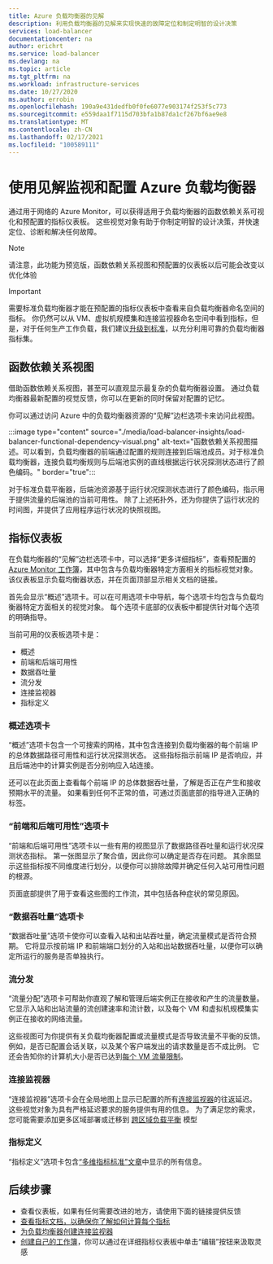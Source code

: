 ```yaml
---
title: Azure 负载均衡器的见解
description: 利用负载均衡器的见解来实现快速的故障定位和制定明智的设计决策
services: load-balancer
documentationcenter: na
author: erichrt
ms.service: load-balancer
ms.devlang: na
ms.topic: article
ms.tgt_pltfrm: na
ms.workload: infrastructure-services
ms.date: 10/27/2020
ms.author: errobin
ms.openlocfilehash: 190a9e431dedfb0f0fe6077e903174f253f5c773
ms.sourcegitcommit: e559daa1f7115d703bfa1b87da1cf267bf6ae9e8
ms.translationtype: MT
ms.contentlocale: zh-CN
ms.lasthandoff: 02/17/2021
ms.locfileid: "100589111"
---
```

# <a name="using-insights-to-monitor-and-configure-your-azure-load-balancer"></a>使用见解监视和配置 Azure 负载均衡器

通过用于网络的 Azure Monitor，可以获得适用于负载均衡器的函数依赖关系可视化和预配置的指标仪表板。 这些视觉对象有助于你制定明智的设计决策，并快速定位、诊断和解决任何故障。

>[!NOTE] 
>请注意，此功能为预览版，函数依赖关系视图和预配置的仪表板以后可能会改变以优化体验

>[!IMPORTANT]
>需要标准负载均衡器才能在预配置的指标仪表板中查看来自负载均衡器命名空间的指标。 你仍然可以从 VM、虚拟机规模集和连接监视器命名空间中看到指标，但是，对于任何生产工作负载，我们建议[升级到标准](./upgrade-basic-standard.md)，以充分利用可靠的负载均衡器指标集。

## <a name="functional-dependency-view"></a>函数依赖关系视图

借助函数依赖关系视图，甚至可以直观显示最复杂的负载均衡器设置。 通过负载均衡器最新配置的视觉反馈，你可以在更新的同时保留对配置的记忆。

你可以通过访问 Azure 中的负载均衡器资源的“见解”边栏选项卡来访问此视图。

:::image type="content" source="./media/load-balancer-insights/load-balancer-functional-dependency-visual.png" alt-text="函数依赖关系视图描述。可以看到，负载均衡器的前端通过配置的规则连接到后端池成员。对于标准负载均衡器，连接负载均衡规则与后端池实例的直线根据运行状况探测状态进行了颜色编码。" border="true":::

对于标准负载平衡器，后端池资源基于运行状况探测状态进行了颜色编码，指示用于提供流量的后端池的当前可用性。 除了上述拓扑外，还为你提供了运行状况的时间图，并提供了应用程序运行状况的快照视图。

## <a name="metrics-dashboard"></a>指标仪表板

在负载均衡器的“见解”边栏选项卡中，可以选择“更多详细指标”，查看预配置的 [Azure Monitor 工作簿](../azure-monitor/visualize/workbooks-overview.md)，其中包含与负载均衡器特定方面相关的指标视觉对象。 该仪表板显示负载均衡器状态，并在页面顶部显示相关文档的链接。

首先会显示“概述”选项卡。可以在可用选项卡中导航，每个选项卡均包含与负载均衡器特定方面相关的视觉对象。 每个选项卡底部的仪表板中都提供针对每个选项的明确指导。

当前可用的仪表板选项卡是：
* 概述
* 前端和后端可用性
* 数据吞吐量
* 流分发
* 连接监视器
* 指标定义 

### <a name="overview-tab"></a>概述选项卡
“概述”选项卡包含一个可搜索的网格，其中包含连接到负载均衡器的每个前端 IP 的总体数据路径可用性和运行状况探测状态。 这些指标指示前端 IP 是否响应，并且后端池中的计算实例是否分别响应入站连接。

还可以在此页面上查看每个前端 IP 的总体数据吞吐量，了解是否正在产生和接收预期水平的流量。 如果看到任何不正常的值，可通过页面底部的指导进入正确的标签。

### <a name="frontend-and-backend-availability-tab"></a>“前端和后端可用性”选项卡
“前端和后端可用性”选项卡以一些有用的视图显示了数据路径吞吐量和运行状况探测状态指标。 第一张图显示了聚合值，因此你可以确定是否存在问题。 其余图显示这些指标按不同维度进行划分，以便你可以排除故障并确定任何入站可用性问题的根源。

页面底部提供了用于查看这些图的工作流，其中包括各种症状的常见原因。 

### <a name="data-throughput-tab"></a>“数据吞吐量”选项卡
“数据吞吐量”选项卡使你可以查看入站和出站吞吐量，确定流量模式是否符合预期。 它将显示按前端 IP 和前端端口划分的入站和出站数据吞吐量，以便你可以确定所运行的服务是否单独执行。

### <a name="flow-distribution"></a>流分发
“流量分配”选项卡可帮助你直观了解和管理后端实例正在接收和产生的流量数量。 它显示入站和出站流量的流创建速率和流计数，以及每个 VM 和虚拟机规模集实例正在接收的网络流量。 

这些视图可为你提供有关负载均衡器配置或流量模式是否导致流量不平衡的反馈。 例如，是否已配置会话关联，以及某个客户端发出的请求数量是否不成比例。 它还会告知你的计算机大小是否已达到[每个 VM 流量限制](../virtual-network/virtual-machine-network-throughput.md#flow-limits-and-active-connections-recommendations)。

### <a name="connection-monitors"></a>连接监视器
“连接监视器”选项卡会在全局地图上显示已配置的所有[连接监视器](../network-watcher/connection-monitor.md)的往返延迟。 这些视觉对象为具有严格延迟要求的服务提供有用的信息。 为了满足您的需求，您可能需要添加更多区域部署或迁移到 [跨区域负载平衡](./cross-region-overview.md) 模型

### <a name="metric-definitions"></a>指标定义
“指标定义”选项卡包含[“多维指标标准”文章](./load-balancer-standard-diagnostics.md#multi-dimensional-metrics)中显示的所有信息。

## <a name="next-steps"></a>后续步骤
* 查看仪表板，如果有任何需要改进的地方，请使用下面的链接提供反馈
* [查看指标文档，以确保你了解如何计算每个指标](./load-balancer-standard-diagnostics.md#multi-dimensional-metrics)
* [为负载均衡器创建连接监视器](../network-watcher/connection-monitor.md)
* [创建自己的工作簿](../azure-monitor/visualize/workbooks-overview.md)，你可以通过在详细指标仪表板中单击“编辑”按钮来汲取灵感
